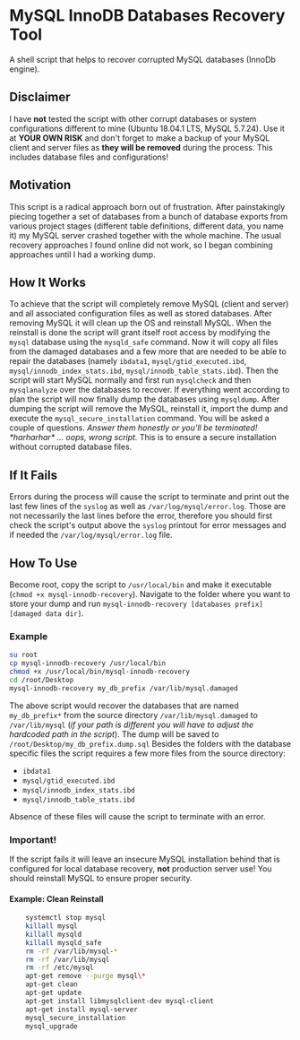 # MySQL InnoDB Databases Recovery Tool
A shell script that helps to recover corrupted MySQL databases (InnoDb engine).

## Disclaimer
I have **not** tested the script with other corrupt databases or system configurations different to mine (Ubuntu 18.04.1 LTS, MySQL 5.7.24). Use it at **YOUR OWN RISK** and don't forget to make a backup of your MySQL client and server files as **they will be removed** during the process. This includes database files and configurations! 

## Motivation
This script is a radical approach born out of frustration. After painstakingly piecing together a set of databases from a bunch of database exports from various project stages (different table definitions, different data, you name it) my MySQL server crashed together with the whole machine. The usual recovery approaches I found online did not work, so I began combining approaches until I had a working dump.

## How It Works
To achieve that the script will completely remove MySQL (client and server) and all associated configuration files as well as stored databases. After removing MySQL it will clean up the OS and reinstall MySQL. When the reinstall is done the script will grant itself root access by modifying the `mysql` database using the `mysqld_safe` command. 
Now it will copy all files from the damaged databases and a few more that are needed to be able to repair the databases (namely `ibdata1`, `mysql/gtid_executed.ibd`, `mysql/innodb_index_stats.ibd`, `mysql/innodb_table_stats.ibd`). Then the script will start MySQL normally and first run `mysqlcheck` and then `mysqlanalyze` over the databases to recover. If everything went according to plan the script will now finally dump the databases using `mysqldump`. 
After dumping the script will remove the MySQL, reinstall it, import the dump and execute the `mysql_secure_installation` command. You will be asked a couple of questions. *Answer them honestly or you'll be terminated! \*harharhar\* ... oops, wrong script.* This is to ensure a secure installation without corrupted database files. 

## If It Fails
Errors during the process will cause the script to terminate and print out the last few lines of the `syslog` as well as `/var/log/mysql/error.log`. Those are not necessarily the last lines before the error, therefore you should first check the script's output above the `syslog` printout for error messages and if needed the `/var/log/mysql/error.log` file.

## How To Use
Become root, copy the script to `/usr/local/bin` and make it executable (`chmod +x mysql-innodb-recovery`). Navigate to the folder where you want to store your dump and run `mysql-innodb-recovery [databases prefix] [damaged data dir]`.

### Example
```bash
su root
cp mysql-innodb-recovery /usr/local/bin
chmod +x /usr/local/bin/mysql-innodb-recovery
cd /root/Desktop
mysql-innodb-recovery my_db_prefix /var/lib/mysql.damaged
```

The above script would recover the databases that are named `my_db_prefix*` from the source directory `/var/lib/mysql.damaged` to `/var/lib/mysql` (*if your path is different you will have to adjust the hardcoded path in the script*). The dump will be saved to `/root/Desktop/my_db_prefix.dump.sql` Besides the folders with the database specific files the script requires a few more files from the source directory: 

- `ibdata1`
- `mysql/gtid_executed.ibd`
- `mysql/innodb_index_stats.ibd` 
- `mysql/innodb_table_stats.ibd` 

Absence of these files will cause the script to terminate with an error.

### Important!
If the script fails it will leave an insecure MySQL installation behind that is configured for local database recovery, **not** production server use! You should reinstall MySQL to ensure proper security. 

#### Example: Clean Reinstall
```bash
	systemctl stop mysql
	killall mysql
	killall mysqld
	killall mysqld_safe
	rm -rf /var/lib/mysql-*
	rm -rf /var/lib/mysql
	rm -rf /etc/mysql
	apt-get remove --purge mysql\*
	apt-get clean
	apt-get update
	apt-get install libmysqlclient-dev mysql-client
	apt-get install mysql-server
	mysql_secure_installation
	mysql_upgrade
```